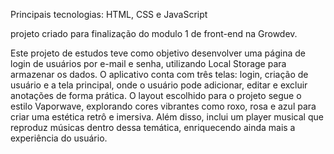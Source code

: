 Principais tecnologias: HTML, CSS e JavaScript 

projeto criado para finalização do modulo 1 de front-end na Growdev.

Este projeto de estudos teve como objetivo desenvolver uma página de login de usuários por e-mail e senha, utilizando Local Storage para armazenar os dados. O aplicativo conta com três telas: login, criação de usuário e a tela principal, onde o usuário pode adicionar, editar e excluir anotações de forma prática.
O layout escolhido para o projeto segue o estilo Vaporwave, explorando cores vibrantes como roxo, rosa e azul para criar uma estética retrô e imersiva. Além disso, inclui um player musical que reproduz músicas dentro dessa temática, enriquecendo ainda mais a experiência do usuário.
